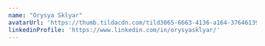 ```yaml
---
name: "Orysya Sklyar"
avatarUrl: 'https://thumb.tildacdn.com/tild3065-6663-4136-a164-376461393364/-/cover/30x30/center/center/-/format/webp/image.png'
linkedinProfile: 'https://www.linkedin.com/in/orysyasklyar/'
---
```

